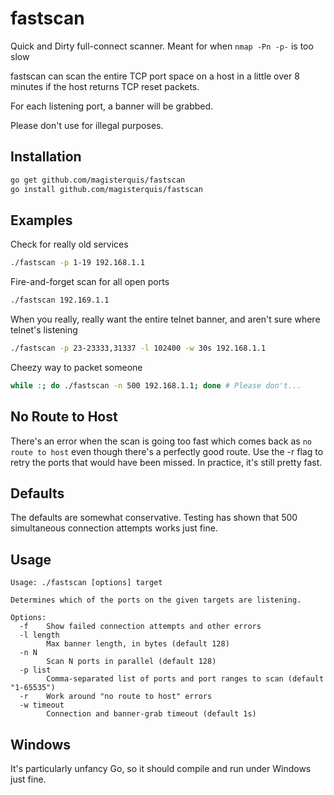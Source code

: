 fastscan
========
Quick and Dirty full-connect scanner.  Meant for when `nmap -Pn -p-` is too slow

fastscan can scan the entire TCP port space on a host in a little over 8
minutes if the host returns TCP reset packets.

For each listening port, a banner will be grabbed.

Please don't use for illegal purposes.

Installation
------------
```bash
go get github.com/magisterquis/fastscan
go install github.com/magisterquis/fastscan
```

Examples
--------
Check for really old services
```bash
./fastscan -p 1-19 192.168.1.1
```
Fire-and-forget scan for all open ports
```bash
./fastscan 192.169.1.1
```
When you really, really want the entire telnet banner, and aren't sure where
telnet's listening
```bash
./fastscan -p 23-23333,31337 -l 102400 -w 30s 192.168.1.1
```
Cheezy way to packet someone
```bash
while :; do ./fastscan -n 500 192.168.1.1; done # Please don't...
```

No Route to Host
----------------
There's an error when the scan is going too fast which comes back as `no route
to host` even though there's a perfectly good route.  Use the -r flag to retry
the ports that would have been missed.  In practice, it's still pretty fast.

Defaults
--------
The defaults are somewhat conservative.  Testing has shown that 500
simultaneous connection attempts works just fine.

Usage
-----
```
Usage: ./fastscan [options] target

Determines which of the ports on the given targets are listening.

Options:
  -f	Show failed connection attempts and other errors
  -l length
    	Max banner length, in bytes (default 128)
  -n N
    	Scan N ports in parallel (default 128)
  -p list
    	Comma-separated list of ports and port ranges to scan (default "1-65535")
  -r	Work around "no route to host" errors
  -w timeout
    	Connection and banner-grab timeout (default 1s)
```

Windows
-------
It's particularly unfancy Go, so it should compile and run under Windows just
fine.
